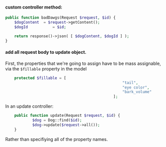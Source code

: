 #### custom controller method: 
```php
public function badDawgs(Request $request, $id) {
	$dogContent  = $request->getContent();
	$dogId			 = $id;

	return response()->json( [ $dogContent, $dogId ] );
}
```

#### add all request body to update object.
First, the properties that we're going to assign have to be
mass assignable, via the ```$fillable``` property in the model
```php	
	protected $fillable = [
													"tail",
													"eye color",
													"bark_volume"
												];
```
In an update controller:
```php
	public function update(Request $request, $id) {
			$dog = Dog::find($id);
			$dog->update($request->all());
	}
```

Rather than specifiying all of the property names.


